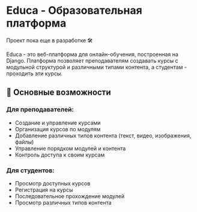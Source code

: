 # Educa - Образовательная платформа

Проект пока еще в разработке 🛠

Educa - это веб-платформа для онлайн-обучения, построенная на Django. Платформа позволяет преподавателям создавать курсы с модульной структурой и различными типами контента, а студентам - проходить эти курсы.

## 🚀 Основные возможности

### Для преподавателей:
- Создание и управление курсами
- Организация курсов по модулям
- Добавление различных типов контента (текст, видео, изображения, файлы)
- Управление порядком модулей и контента
- Контроль доступа к своим курсам

### Для студентов:
- Просмотр доступных курсов
- Регистрация на курсы
- Последовательное прохождение модулей
- Просмотр различных типов контента

